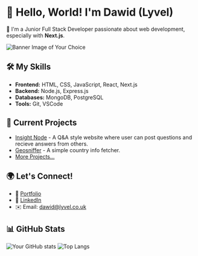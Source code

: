 # 👋 Hello, World! I'm Dawid (Lyvel)

🌱 I'm a Junior Full Stack Developer passionate about web development, especially with **Next.js**.

![Banner Image of Your Choice](https://prnt.sc/laO8aWQntz9C)

## 🛠️ My Skills

- **Frontend:** HTML, CSS, JavaScript, React, Next.js
- **Backend:** Node.js, Express.js
- **Databases:** MongoDB, PostgreSQL
- **Tools:** Git, VSCode

## 🔭 Current Projects

- [Insight Node](https://github.com/Lyvel/insight-node) - A Q&A style website where user can post questions and recieve answers from others.
- [Geosniffer](https://github.com/Lyvel/GeoSniffer) - A simple country info fetcher.
- [More Projects...](https://github.com/Lyvel?tab=repositories)

## 🌍 Let's Connect!

- 📝 [Portfolio](https://lyvel.co.uk/)
- 💼 [LinkedIn](https://www.linkedin.com/in/dawid-mleczko/)
- ✉️ Email: dawid@lyvel.co.uk

## 📊 GitHub Stats

![Your GitHub stats](https://github-readme-stats.vercel.app/api?username=Lyvel&show_icons=true&count_private=true&theme=radical) ![Top Langs](https://github-readme-stats.vercel.app/api/top-langs/?username=Lyvel&layout=compact&theme=radical)

